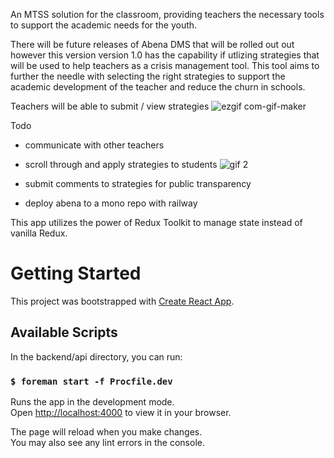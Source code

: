 An MTSS solution for the classroom, providing teachers the necessary tools to support the academic needs for the youth.

There will be future releases of Abena DMS that will be rolled out out however this version version 1.0 has the capability if utlizing strategies that will be used to help teachers as a crisis management tool. This tool aims to further the needle with selecting the right strategies to support the academic development of the teacher and reduce the churn in schools.

Teachers will be able to submit / view strategies
![ezgif com-gif-maker](https://user-images.githubusercontent.com/22308837/160703923-d00ae756-12e8-40ef-9a99-10fd827761c5.gif)

Todo
* communicate with other teachers
* scroll through and apply strategies to students
![gif 2](https://user-images.githubusercontent.com/22308837/160704352-1e21adaa-e2fb-43e3-b986-5a27ab353828.gif)

* submit comments to strategies for public transparency
* deploy abena to a mono repo with railway

This app utilizes the power of Redux Toolkit to manage state instead of vanilla Redux.


# Getting Started
This project was bootstrapped with [Create React App](https://github.com/facebook/create-react-app).


## Available Scripts

In the backend/api directory, you can run:

### `$ foreman start -f Procfile.dev`

Runs the app in the development mode.\
Open [http://localhost:4000](http://localhost:4000) to view it in your browser.

The page will reload when you make changes.\
You may also see any lint errors in the console.